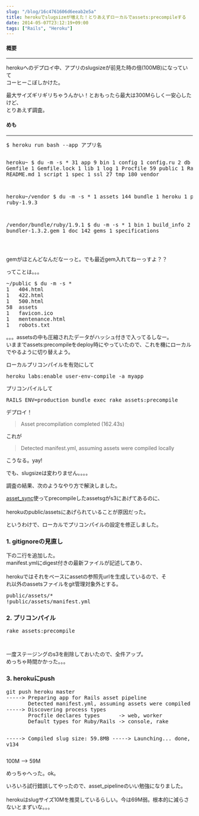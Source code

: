 ```yaml
---
slug: "/blog/16c4761606d6eeab2e5a"
title: herokuでslugsizeが増えた！とりあえずローカルでassets:precompileする
date: 2014-05-07T23:12:19+09:00
tags: ["Rails", "Heroku"]
---
```


<h4>
<span id="概要" class="fragment"></span><a href="#%E6%A6%82%E8%A6%81"><i class="fa fa-link"></i></a>概要</h4>

<hr>

<p>herokuへのデプロイ中、アプリのslugsizeが前見た時の倍(100MB)になっていて<br>
コーヒーこぼしかけた。</p>

<p>最大サイズギリギリちゃうんかい！とおもったら最大は300Mらしく一安心したけど、<br>
とりあえず調査。</p>

<h4>
<span id="めも" class="fragment"></span><a href="#%E3%82%81%E3%82%82"><i class="fa fa-link"></i></a>めも</h4>

<hr>

<div class="code-frame" data-lang="text"><div class="highlight"><pre>$ heroku run bash --app アプリ名

heroku~ $ du -m -s *
31  app
9   bin
1   config
1   config.ru
2   db
2   doc
1   Gemfile
1   Gemfile.lock
1   lib
1   log
1   Procfile
59  public
1   Rakefile
1   README.md
1   script
1   spec
1   ssl
27  tmp
180 vendor

heroku~/vendor $ du -m -s *
1   assets
144 bundle
1   heroku
1   plugins
36  ruby-1.9.3

/vendor/bundle/ruby/1.9.1 $ du -m -s *
1   bin
1   build_info
2   bundler
1   bundler-1.3.2.gem
1   doc
142 gems
1   specifications

</pre></div></div>

<p>gemがほとんどなんだなーっと。でも最近gem入れてねーっすよ？？</p>

<p>ってことは。。。</p>

<div class="code-frame" data-lang="text"><div class="highlight"><pre>~/public $ du -m -s *
1   404.html
1   422.html
1   500.html
58  assets
1   favicon.ico
1   mentenance.html
1   robots.txt
</pre></div></div>

<p>。。。assetsの中も圧縮されたデータがハッシュ付きで入ってるしなー。<br>
いままでassets:precompileをdeploy時にやっていたので、これを機にローカルでやるように切り替えよう。</p>

<p>ローカルプリコンパイルを有効にして</p>

<div class="code-frame" data-lang="text"><div class="highlight"><pre>heroku labs:enable user-env-compile -a myapp
</pre></div></div>

<p>プリコンパイルして</p>

<div class="code-frame" data-lang="text"><div class="highlight"><pre>RAILS_ENV=production bundle exec rake assets:precompile
</pre></div></div>

<p>デプロイ！</p>

<blockquote>
<p>Asset precompilation completed (162.43s)</p>
</blockquote>

<p>これが</p>

<blockquote>
<p>Detected manifest.yml, assuming assets were compiled locally</p>
</blockquote>

<p>こうなる。yay!</p>

<p>でも、slugsizeは変わりません。。。。</p>

<p>調査の結果、次のようなやり方で解決しました。</p>

<p><a href="https://github.com/rumblelabs/asset_sync" rel="nofollow noopener" target="_blank">asset_sync</a>使ってprecompileしたassetsgがs3にあげてあるのに、<br><br>
herokuのpublic/assetsにあげられていることが原因だった。</p>

<p>というわけで、ローカルでプリコンパイルの設定を修正しました。</p>

<h3>
<span id="1-gitignoreの見直し" class="fragment"></span><a href="#1-gitignore%E3%81%AE%E8%A6%8B%E7%9B%B4%E3%81%97"><i class="fa fa-link"></i></a>1. gitignoreの見直し</h3>

<p>下の二行を追加した。<br>
manifest.ymlにdigest付きの最新ファイルが記述してあり、<br><br>
herokuではそれをベースにassetの参照先urlを生成しているので、そ<br>
れ以外のassetsファイルをgit管理対象外とする。</p>

<div class="code-frame" data-lang="text"><div class="highlight"><pre>
public/assets/*
!public/assets/manifest.yml
</pre></div></div> 

<h3>
<span id="2--プリコンパイル" class="fragment"></span><a href="#2--%E3%83%97%E3%83%AA%E3%82%B3%E3%83%B3%E3%83%91%E3%82%A4%E3%83%AB"><i class="fa fa-link"></i></a>2.  プリコンパイル</h3>

<div class="code-frame" data-lang="text"><div class="highlight"><pre>rake assets:precompile

</pre></div></div>

<p>一度ステージングのs3を削除しておいたので、全件アップ。<br>
めっちゃ時間かかった。。。</p>

<h3>
<span id="3--herokuにpush" class="fragment"></span><a href="#3--heroku%E3%81%ABpush"><i class="fa fa-link"></i></a>3.  herokuにpush</h3>

<div class="code-frame" data-lang="text"><div class="highlight"><pre>git push heroku master
-----&gt; Preparing app for Rails asset pipeline
       Detected manifest.yml, assuming assets were compiled locally
-----&gt; Discovering process types
       Procfile declares types      -&gt; web, worker
       Default types for Ruby/Rails -&gt; console, rake

-----&gt; Compiled slug size: 59.8MB
-----&gt; Launching... done, v134
</pre></div></div>

<p>100M --&gt; 59M</p>

<p>めっちゃへった。ok。</p>

<p>いろいろ試行錯誤してやったので、asset_pipelineのいい勉強になりました。<br><br>
herokuはslugサイズ10Mを推奨しているらしい。今は69M弱。根本的に減らさないとまずいな。。。</p>
